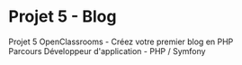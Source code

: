 # Projet 5 - Blog
Projet 5 OpenClassrooms - Créez votre premier blog en PHP
<br>Parcours Développeur d'application - PHP / Symfony
